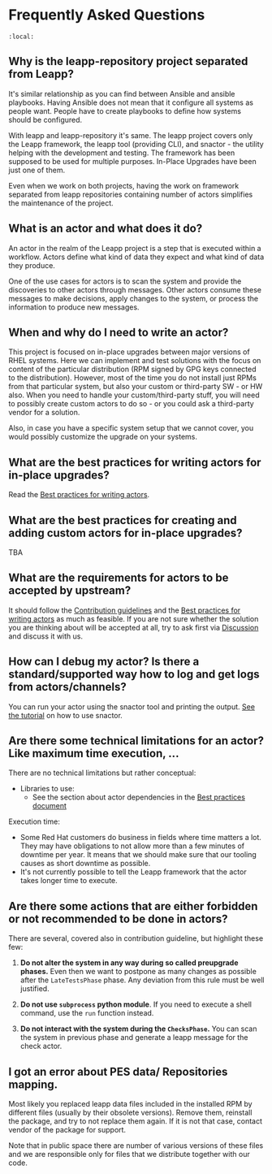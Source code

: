 # Frequently Asked Questions

```{contents}
:local:
```

## Why is the leapp-repository project separated from Leapp?

It's similar relationship as you can find between Ansible and ansible playbooks.
Having Ansible does not mean that it configure all systems as people want.
People have to create playbooks to define how systems should be configured.

With leapp and leapp-repository it's same. The leapp project covers only the
Leapp framework, the leapp tool (providing CLI), and snactor - the utility helping
with the development and testing. The framework has been supposed to be used
for multiple purposes. In-Place Upgrades have been just one of them.

Even when we work on both projects, having the work on framework separated
from leapp repositories containing number of actors simplifies the maintenance
of the project.

## What is an actor and what does it do?

An actor in the realm of the Leapp project is a step that is executed within a workflow. Actors define what kind of data they expect and what kind of data they produce.

One of the use cases for actors is to scan the system and provide the discoveries to other actors through messages. Other actors consume these messages to make decisions, apply changes to the system, or process the information to produce new messages.

## When and why do I need to write an actor?

This project is focused on in-place upgrades between major versions of RHEL systems.
Here we can implement and test solutions with the focus on content of the particular
distribution (RPM signed by GPG keys connected to the distribution). However,
most of the time you do not install just RPMs from that particular system, but
also your custom or third-party SW - or HW also. When you need to handle
your custom/third-party stuff, you will need to possibly create custom actors
to do so - or you could ask a third-party vendor for a solution.

Also, in case you have a specific system setup that we cannot cover, you would
possibly customize the upgrade on your systems.

## What are the best practices for writing actors for in-place upgrades?

Read the [Best practices for writing actors](best-practices).

## What are the best practices for creating and adding custom actors for in-place upgrades?

TBA

## What are the requirements for actors to be accepted by upstream?

It should follow the [Contribution guidelines](contributing) and the [Best practices for writing actors](best-practices) as much as feasible.
If you are not sure whether the solution you are thinking about will be accepted
at all, try to ask first via [Discussion](https://github.com/oamg/leapp-repository/discussions)
and discuss it with us.

## How can I debug my actor? Is there a standard/supported way how to log and get logs from actors/channels?

You can run your actor using the snactor tool and printing the output. [See the tutorial](tutorials/first-actor) on how to use snactor.

## Are there some technical limitations for an actor? Like maximum time execution, ...

There are no technical limitations but rather conceptual:

- Libraries to use:
  - See the section about actor dependencies in the [Best practices document](best-practices.md#do-not-introduce-new-dependencies)

Execution time:

- Some Red Hat customers do business in fields where time matters a lot. They may have obligations to not allow more than a few minutes of downtime per year. It means that we should make sure that our tooling causes as short downtime as possible.
- It's not currently possible to tell the Leapp framework that the actor takes longer time to execute.

## Are there some actions that are either forbidden or not recommended to be done in actors?

There are several, covered also in contribution guideline, but highlight these few:
1. **Do not alter the system in any way during so called preupgrade phases.**
Even then we want to postpone as many changes as possible after the `LateTestsPhase`
phase. Any deviation from this rule must be well justified.

1. **Do not use `subprocess` python module**. If you need to execute a shell command,
use the `run` function instead.

1. **Do not interact with the system during the `ChecksPhase`.** You can scan
the system in previous phase and generate a leapp message for the check actor.

## I got an error about PES data/ Repositories mapping.

Most likely you replaced leapp data files included in the installed RPM by
different files (usually by their obsolete versions). Remove them, reinstall
the package, and try to not replace them again. If it is not that case, contact
vendor of the package for support.

Note that in public space there are number of various versions of these files
and we are responsible only for files that we distribute together with our code.

